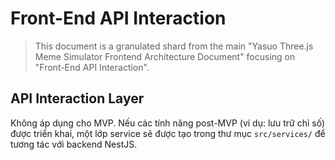 # Front-End API Interaction

> This document is a granulated shard from the main "Yasuo Three.js Meme Simulator Frontend Architecture Document" focusing on "Front-End API Interaction".

## API Interaction Layer

Không áp dụng cho MVP. Nếu các tính năng post-MVP (ví dụ: lưu trữ chỉ số) được triển khai, một lớp service sẽ được tạo trong thư mục `src/services/` để tương tác với backend NestJS.
